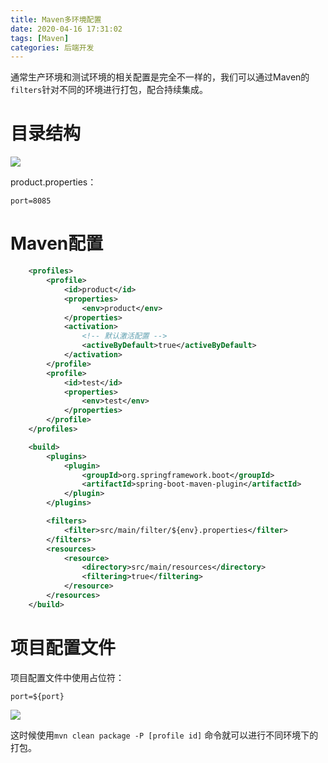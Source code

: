 ```yaml
---
title: Maven多环境配置
date: 2020-04-16 17:31:02
tags: [Maven]
categories: 后端开发
---
```


通常生产环境和测试环境的相关配置是完全不一样的，我们可以通过Maven的`filters`针对不同的环境进行打包，配合持续集成。

# 目录结构

![](image-20200416174909204.png)

product.properties：

```properties
port=8085
```

# Maven配置

```xml
    <profiles>
        <profile>
            <id>product</id>
            <properties>
                <env>product</env>
            </properties>
            <activation>
                <!-- 默认激活配置 -->
                <activeByDefault>true</activeByDefault>
            </activation>
        </profile>
        <profile>
            <id>test</id>
            <properties>
                <env>test</env>
            </properties>
        </profile>
    </profiles>

    <build>
        <plugins>
            <plugin>
                <groupId>org.springframework.boot</groupId>
                <artifactId>spring-boot-maven-plugin</artifactId>
            </plugin>
        </plugins>

        <filters>
            <filter>src/main/filter/${env}.properties</filter>
        </filters>
        <resources>
            <resource>
                <directory>src/main/resources</directory>
                <filtering>true</filtering>
            </resource>
        </resources>
    </build>
```

# 项目配置文件

项目配置文件中使用占位符：

```properties
port=${port}
```

![](image-20200416175430211.png)

这时候使用`mvn clean package -P [profile id]` 命令就可以进行不同环境下的打包。

